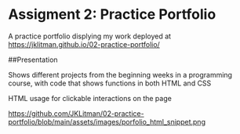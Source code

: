 # Assigment 2: Practice Portfolio

A practice portfolio displying my work deployed at https://jklitman.github.io/02-practice-portfolio/

##Presentation

Shows different projects from the beginning weeks in a programming course, with code that shows functions in both HTML and CSS

HTML usage for clickable interactions on the page

https://github.com/JKLitman/02-practice-portfolio/blob/main/assets/images/porfolio_html_snippet.png
